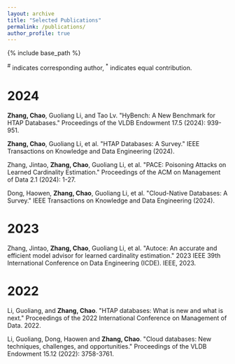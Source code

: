 ```yaml
---
layout: archive
title: "Selected Publications"
permalink: /publications/
author_profile: true
---
```

{% include base_path %}

<sup>#</sup> indicates corresponding author, <sup>*</sup> indicates equal contribution.

2024
====
**Zhang, Chao**, Guoliang Li, and Tao Lv. "HyBench: A New Benchmark for HTAP Databases." Proceedings of the VLDB Endowment 17.5 (2024): 939-951.

**Zhang, Chao**, Guoliang Li, et al. "HTAP Databases: A Survey." IEEE Transactions on Knowledge and Data Engineering (2024).

Zhang, Jintao, **Zhang, Chao**, Guoliang Li, et al. "PACE: Poisoning Attacks on Learned Cardinality Estimation." Proceedings of the ACM on Management of Data 2.1 (2024): 1-27.

Dong, Haowen, **Zhang, Chao**, Guoliang Li, et al. "Cloud-Native Databases: A Survey." IEEE Transactions on Knowledge and Data Engineering (2024).

2023
====

Zhang, Jintao, **Zhang, Chao**, Guoliang Li, et al. "Autoce: An accurate and efficient model advisor for learned cardinality estimation." 2023 IEEE 39th International Conference on Data Engineering (ICDE). IEEE, 2023.

2022
====

Li, Guoliang, and **Zhang, Chao**. "HTAP databases: What is new and what is next." Proceedings of the 2022 International Conference on Management of Data. 2022.

Li, Guoliang, Dong, Haowen and **Zhang, Chao**. "Cloud databases: New techniques, challenges, and opportunities." Proceedings of the VLDB Endowment 15.12 (2022): 3758-3761.
